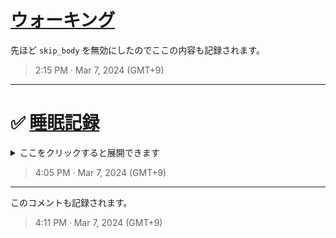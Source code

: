 # [ウォーキング](https://github.com/noraworld/github-actions-sandbox/issues/160)
先ほど `skip_body` を無効にしたのでここの内容も記録されます。

> 2:15 PM · Mar 7, 2024 (GMT+9)

---

# ✅ [睡眠記録](https://github.com/noraworld/github-actions-sandbox/issues/161)
<details><summary>ここをクリックすると展開できます</summary><br>

これはコメントです。このコメントは記録されます。

> 4:05 PM · Mar 7, 2024 (GMT+9)

---

このタスクの内容は [`issues/00/01/161_2024-03-07_sleep_睡眠記録.md`](https://github.com/noraworld/github-actions-sandbox/blob/main/issues/00/01/161_2024-03-07_sleep_睡眠記録.md) に保存されました。

> 4:05 PM · Mar 7, 2024 (GMT+9)
</details>


> 4:05 PM · Mar 7, 2024 (GMT+9)

---

このコメントも記録されます。

> 4:11 PM · Mar 7, 2024 (GMT+9)
